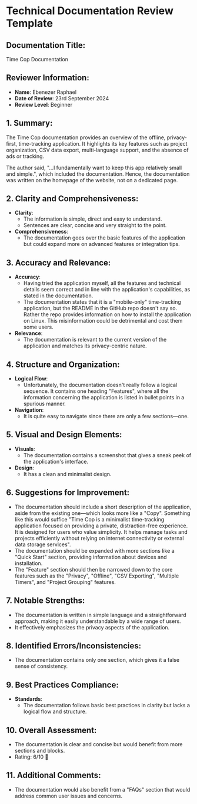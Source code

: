 # Technical Documentation Review Template

## Documentation Title:
Time Cop Documentation

## Reviewer Information:
- **Name**: Ebenezer Raphael
- **Date of Review**: 23rd September 2024
- **Review Level**: Beginner

## 1. Summary:
The Time Cop documentation provides an overview of the offline, privacy-first, time-tracking application. It highlights its key features such as project organization, CSV data export, multi-language support, and the absence of ads or tracking.

The author said, "...I fundamentally want to keep this app relatively small and simple.", which included the documentation. Hence, the documentation was written on the homepage of the website, not on a dedicated page.

## 2. Clarity and Comprehensiveness:
- **Clarity**: 
  - The information is simple, direct and easy to understand.
  - Sentences are clear, concise and very straight to the point.
- **Comprehensiveness**: 
  - The documentation goes over the basic features of the application but could expand more on advanced features or integration tips.

## 3. Accuracy and Relevance:
- **Accuracy**: 
  - Having tried the application myself, all the features and technical details seem correct and in line with the application's capabilities, as stated in the documentation.
  - The documentation states that it is a "mobile-only" time-tracking application, but the README in the GitHub repo doesn't say so. Rather the repo provides information on how to install the application on Linux. This misinformation could be detrimental and cost them some users.
- **Relevance**: 
  - The documentation is relevant to the current version of the application and matches its privacy-centric nature.

## 4. Structure and Organization:
- **Logical Flow**:
  - Unfortunately, the documentation doesn't really follow a logical sequence. It contains one heading "Features", where all the information concerning the application is listed in bullet points in a spurious manner.
- **Navigation**:
  - It is quite easy to navigate since there are only a few sections—one.

## 5. Visual and Design Elements:
- **Visuals**:
  - The documentation contains a screenshot that gives a sneak peek of the application's interface.
- **Design**:
  - It has a clean and minimalist design.

## 6. Suggestions for Improvement:
- The documentation should include a short description of the application, aside from the existing one—which looks more like a "Copy". Something like this would suffice 
  "Time Cop is a minimalist time-tracking application focused on providing a private, distraction-free experience. It is designed for users who value simplicity. It helps manage tasks and
  projects efficiently without relying on internet connectivity or external data storage services".
- The documentation should be expanded with more sections like a "Quick Start" section, providing information about devices and installation.
- The "Feature" section should then be narrowed down to the core features such as the "Privacy", "Offline", "CSV Exporting", "Multiple Timers", and "Project Grouping" features.

## 7. Notable Strengths:
- The documentation is written in simple language and a straightforward approach, making it easily understandable by a wide range of users.
- It effectively emphasizes the privacy aspects of the application.

## 8. Identified Errors/Inconsistencies:
- The documentation contains only one section, which gives it a false sense of consistency.

## 9. Best Practices Compliance:
- **Standards**: 
  - The documentation follows basic best practices in clarity but lacks a logical flow and structure.
  
## 10. Overall Assessment:
- The documentation is clear and concise but would benefit from more sections and blocks.
- Rating: 6/10 🙂

## 11. Additional Comments:
- The documentation would also benefit from a "FAQs" section that would address common user issues and concerns.

